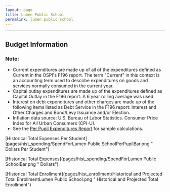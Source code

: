 ```yaml
---
layout: page
title: Lumen Public School
permalink: lumen public school
---
```




___

## Budget Information
### Note:
- Current expenditures are made up of all of the expenditures defined as Current in the OSPI's F196 report. The term "Current" in this context is an accounting term used to describe expenditures on goods and services normally consumed in the current year.
- Capital outlay expenditures are made up of the expenditures defined as Capital Outlay in the F196 report. A 6 year rolling average was used.
- Interest on debt expenditures and other charges are made up of the following items listed as Debt Service in the F196 report: Interest and Other Charges and Bond/Levy Issuance and/or Election.
- Inflation data source: U.S. Bureau of Labor Statistics. Consumer Price Index for All Urban Consumers (CPI-U).
- See the [Per Pupil Expenditures Report](report_expenditures) for sample calculations.

[Historical Total Expenses Per Student](pages/hist_spending/SpendForLumen Public SchoolPerPupilBar.png " Dollars Per Student")

[Historical Total Expenses](pages/hist_spending/SpendForLumen Public SchoolBar.png " Dollars")

[Historical Total Enrollment](pages/hist_enrollment/Historical and Projected Total EnrollmentLumen Public School.png " Historical and Projected Total Enrollment")


